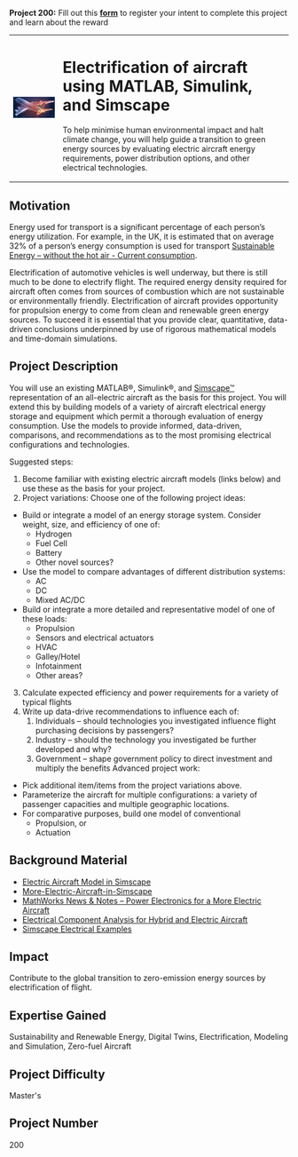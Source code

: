 **Project 200:** Fill out this <strong>[form](https://forms.office.com/Pages/ResponsePage.aspx?id=ETrdmUhDaESb3eUHKx3B5lOTzSa_A6lPqq2LJKzvpM5UMTBZRkc4UTRETjFERVRDWllQRE40OUFSQS4u)</strong> to  register your intent to complete this project and learn about the reward

<table>
<td><img src="/images/ElectrificationAircraft.jpg"  width=500 /></td>
<td><p><h1>Electrification of aircraft using MATLAB, Simulink, and Simscape</h1></p>
<p> To help minimise human environmental impact and halt climate change, you will help guide a transition to green energy sources by evaluating electric aircraft energy requirements, power distribution options, and other electrical technologies. </p>
</table>

## Motivation

Energy used for transport is a significant percentage of each person’s energy utilization.  For example, in the UK, it is estimated that on average 32% of a person’s energy consumption is used for transport [Sustainable Energy – without the hot air - Current consumption](http://www.withouthotair.com/c19/page_116.shtml). 

Electrification of automotive vehicles is well underway, but there is still much to be done to electrify flight. The required energy density required for aircraft often comes from sources of combustion which are not sustainable or environmentally friendly.  Electrification of aircraft provides opportunity for propulsion energy to come from clean and renewable green energy sources.  To succeed it is essential that you provide clear, quantitative, data-driven conclusions underpinned by use of rigorous mathematical models and time-domain simulations. 

## Project Description

You will use an existing MATLAB®, Simulink®, and [Simscape™](https://www.mathworks.com/products/simscape.html) representation of an all-electric aircraft as the basis for this project.  You will extend this by building models of a variety of aircraft electrical energy storage and equipment which permit a thorough evaluation of energy consumption.  Use the models to provide informed, data-driven, comparisons, and recommendations as to the most promising electrical configurations and technologies.

Suggested steps:
1. Become familiar with existing electric aircraft models (links below) and use these as the basis for your project.
2. Project variations: Choose one of the following project ideas:
- Build or integrate a model of an energy storage system. Consider weight, size, and efficiency of one of:
	- Hydrogen
	- Fuel Cell
	- Battery
	- Other novel sources?
- Use the model to compare advantages of different distribution systems:
	- AC
	- DC
	- Mixed AC/DC
- Build or integrate a more detailed and representative model of one of these loads:
	- Propulsion
	- Sensors and electrical actuators
	- HVAC
	- Galley/Hotel
	- Infotainment
	- Other areas?
3. Calculate expected efficiency and power requirements for a variety of typical flights
4. Write up data-drive recommendations to influence each of:
	1. Individuals – should technologies you investigated influence flight purchasing decisions by passengers?
	2. Industry – should the technology you investigated be further developed and why?
	3. Government – shape government policy to direct investment and multiply the benefits
Advanced project work:
- Pick additional item/items from the project variations above.
- Parameterize the aircraft for multiple configurations: a variety of passenger capacities and multiple geographic locations.
- For comparative purposes, build one model of conventional
	- Propulsion, or
	- Actuation

## Background Material

- [Electric Aircraft Model in Simscape]( https://www.mathworks.com/matlabcentral/fileexchange/64991-electric-aircraft-model-in-simscape) 
- [More-Electric-Aircraft-in-Simscape]( https://www.mathworks.com/matlabcentral/fileexchange/75289-more-electric-aircraft-in-simscape) 
- [MathWorks News & Notes – Power Electronics for a More Electric Aircraft](https://uk.mathworks.com/content/dam/mathworks/tag-team/Objects/m/92984v00_NN2016_Fullbook.pdf) 
- [Electrical Component Analysis for Hybrid and Electric Aircraft]( https://www.mathworks.com/help/aeroblks/Electrical-Component-Analysis-Hybrid-and-Electric-Aircraft.html)
- [Simscape Electrical Examples](https://www.mathworks.com/help/physmod/sps/examples.html)

## Impact

Contribute to the global transition to zero-emission energy sources by electrification of flight. 

## Expertise Gained 

Sustainability and Renewable Energy, Digital Twins, Electrification, Modeling and Simulation, Zero-fuel Aircraft

## Project Difficulty

Master's

## Project Number

200